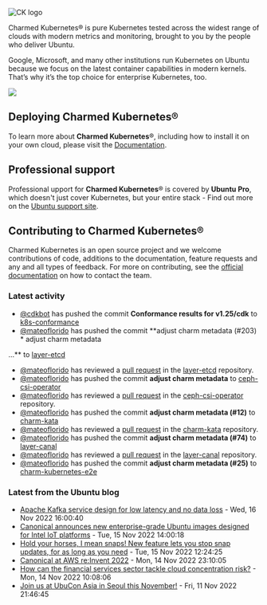 ![CK logo](https://assets.ubuntu.com/v1/451d4cf4-Charmed+Kubernetes_RGB_onWhite_2022.svg)

Charmed Kubernetes® is pure Kubernetes tested across the widest range of clouds with modern metrics and monitoring, brought to you by the people who deliver Ubuntu.

Google, Microsoft, and many other institutions run Kubernetes on Ubuntu because we focus on the latest container capabilities in modern kernels. That’s why it’s the top choice for enterprise Kubernetes, too.

![](https://assets.ubuntu.com/v1/843c77b6-juju-at-a-glace.svg)

## Deploying Charmed Kubernetes®

To learn more about **Charmed Kubernetes**®, including how to install it on your own cloud, please visit the [Documentation][docs].

## Professional support

Professional upport for **Charmed Kubernetes**® is covered by **Ubuntu Pro**, which doesn't just cover Kubernetes, but your entire stack - Find out more on the [Ubuntu support site](https://ubuntu.com/support).

## Contributing to Charmed Kubernetes®

Charmed Kubernetes is an open source project and we welcome contributions of code, additions to the documentation, feature requests and any and all types of feedback. For more on contributing, see the [official documentation][get-in-touch] on how to contact the team.

<!-- LINKS -->
[docs]: https://ubuntu.com/kubernetes/docs
[get-in-touch]: https://ubuntu.com/kubernetes/docs/get-in-touch

### Latest activity

<!-- activity starts -->
 - [@cdkbot](https://github.com/cdkbot) has pushed the commit **Conformance results for v1.25/cdk** to [k8s-conformance](https://github.com/charmed-kubernetes/k8s-conformance)
 - [@mateoflorido](https://github.com/mateoflorido) has pushed the commit **adjust charm metadata (#203)  * adjust charm metadata  ...** to [layer-etcd](https://github.com/charmed-kubernetes/layer-etcd)
 - [@mateoflorido](https://github.com/mateoflorido) has reviewed a [pull request](https://github.com/charmed-kubernetes/layer-etcd/pull/203) in the [layer-etcd](https://github.com/charmed-kubernetes/layer-etcd) repository.
 - [@mateoflorido](https://github.com/mateoflorido) has pushed the commit **adjust charm metadata** to [ceph-csi-operator](https://github.com/charmed-kubernetes/ceph-csi-operator)
 - [@mateoflorido](https://github.com/mateoflorido) has reviewed a [pull request](https://github.com/charmed-kubernetes/ceph-csi-operator/pull/6) in the [ceph-csi-operator](https://github.com/charmed-kubernetes/ceph-csi-operator) repository.
 - [@mateoflorido](https://github.com/mateoflorido) has pushed the commit **adjust charm metadata (#12)** to [charm-kata](https://github.com/charmed-kubernetes/charm-kata)
 - [@mateoflorido](https://github.com/mateoflorido) has reviewed a [pull request](https://github.com/charmed-kubernetes/charm-kata/pull/12) in the [charm-kata](https://github.com/charmed-kubernetes/charm-kata) repository.
 - [@mateoflorido](https://github.com/mateoflorido) has pushed the commit **adjust charm metadata (#74)** to [layer-canal](https://github.com/charmed-kubernetes/layer-canal)
 - [@mateoflorido](https://github.com/mateoflorido) has reviewed a [pull request](https://github.com/charmed-kubernetes/layer-canal/pull/74) in the [layer-canal](https://github.com/charmed-kubernetes/layer-canal) repository.
 - [@mateoflorido](https://github.com/mateoflorido) has pushed the commit **adjust charm metadata (#25)** to [charm-kubernetes-e2e](https://github.com/charmed-kubernetes/charm-kubernetes-e2e)
<!-- activity ends -->

<!-- roadmap starts -->

<!-- roadmap ends -->

### Latest from the Ubuntu blog

<!-- blog starts -->
* [Apache Kafka service design for low latency and no data loss](https://ubuntu.com//blog/apache-kafka-service-design-for-low-latency-and-no-data-loss) - Wed, 16 Nov 2022 16:00:40 
* [Canonical announces new enterprise-grade Ubuntu images designed for Intel IoT platforms](https://ubuntu.com//blog/canonical-announces-new-enterprise-grade-ubuntu-images-designed-for-intel-iot-platforms) - Tue, 15 Nov 2022 14:00:18 
* [Hold your horses, I mean snaps! New feature lets you stop snap updates, for as long as you need](https://ubuntu.com//blog/hold-your-horses-i-mean-snaps-new-feature-lets-you-stop-snap-updates-for-as-long-as-you-need) - Tue, 15 Nov 2022 12:24:25 
* [Canonical at AWS re:Invent 2022](https://ubuntu.com//blog/canonical-at-aws-reinvent-2022) - Mon, 14 Nov 2022 23:10:05 
* [How can the financial services sector tackle cloud concentration risk?](https://ubuntu.com//blog/https-ubuntu-com-blog-financial-services-cloud-concentration-risk) - Mon, 14 Nov 2022 10:08:06 
* [Join us at UbuCon Asia in Seoul this November!](https://ubuntu.com//blog/join-ubucon-asia-seoul-november-2022) - Fri, 11 Nov 2022 21:46:45 
<!-- blog ends -->
